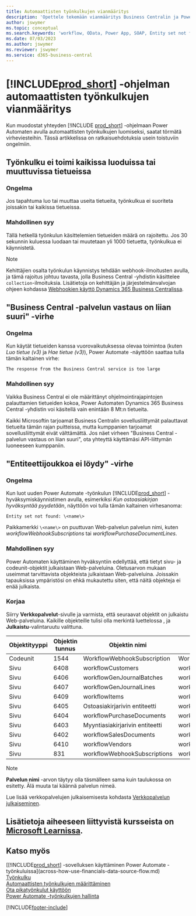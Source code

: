 ```yaml
---
title: Automaattisten työnkulkujen vianmääritys
description: 'Opettele tekemään vianmääritys Business Centralin ja Power Automaten väliselle yhteydelle, kun rakennat automaattista työnkulkua.'
author: jswymer
ms.topic: conceptual
ms.search.keywords: 'workflow, OData, Power App, SOAP, Entity set not found, workflowWebhookSubscriptions, Power Automate,'
ms.date: 07/03/2023
ms.author: jswymer
ms.reviewer: jswymer
ms.service: d365-business-central
---
```


# <a name="troubleshoot-your--automated-workflows"></a>[!INCLUDE[prod_short](includes/prod_short.md)] -ohjelman automaattisten työnkulkujen vianmääritys

Kun muodostat yhteyden [!INCLUDE [prod_short](includes/prod_short.md)] -ohjelmaan Power Automaten avulla automaattisten työnkulkujen luomiseksi, saatat törmätä virheviesteihin. Tässä artikkelissa on ratkaisuehdotuksia usein toistuviin ongelmiin.

## <a name="flow-doesnt-run-on-all-records-created-or-changed"></a>Työnkulku ei toimi kaikissa luoduissa tai muuttuvissa tietueissa

### <a name="problem"></a>Ongelma

Jos tapahtuma luo tai muuttaa useita tietueita, työnkulkua ei suoriteta joissakin tai kaikissa tietueissa.

### <a name="possible-cause"></a>Mahdollinen syy

Tällä hetkellä työnkulun käsittelemien tietueiden määrä on rajoitettu. Jos 30 sekunnin kuluessa luodaan tai muutetaan yli 1000 tietuetta, työnkulkua ei käynnistetä.

> [!NOTE]
> Kehittäjien osalta työnkulun käynnistys tehdään webhook-ilmoitusten avulla, ja tämä rajoitus johtuu tavasta, jolla Business Central -yhdistin käsittelee `collection`-ilmoituksia. Lisätietoja on kehittäjän ja järjestelmänvalvojan ohjeen kohdassa [Webhookien käyttö Dynamics 365 Business Centralissa](/dynamics365/business-central/dev-itpro/api-reference/v2.0/dynamics-subscriptions#notes-for-power-automate-flows).

## <a name="the-response-from-the-business-central-service-is-too-large-error"></a>"Business Central -palvelun vastaus on liian suuri" -virhe

### <a name="problem-1"></a>Ongelma

Kun käytät tietueiden kanssa vuorovaikutuksessa olevaa toimintoa (kuten *Luo tietue (v3)* ja *Hae tietue (v3)*), Power Automate -näyttöön saattaa tulla tämän kaltainen virhe:

`The response from the Business Central service is too large`

### <a name="possible-cause-1"></a>Mahdollinen syy

Vaikka Business Central ei ole määrittänyt ohjelmointirajapintojen palauttamien tietueiden kokoa, Power Automaten Dynamics 365 Business Central -yhdistin voi käsitellä vain enintään 8 Mt:n tietueita.

Kaikki Microsoftin tarjoamat Business Centralin sovellusliittymät palauttavat tietueita tämän rajan puitteissa, mutta kumppanien tarjoamat sovellusliittymät eivät välttämättä. Jos näet virheen "Business Central -palvelun vastaus on liian suuri", ota yhteyttä käyttämäsi API-liittymän luoneeseen kumppaniin.

## <a name="entity-set-not-found-error"></a>"Entiteettijoukkoa ei löydy" -virhe

### <a name="problem-2"></a>Ongelma

Kun luot uuden Power Automate -työnkulun [!INCLUDE[prod_short](includes/prod_short.md)] -hyväksymiskäynnistimen avulla, esimerkiksi *Kun ostoasiakirjan hyväksyntää pyydetään*, näyttöön voi tulla tämän kaltainen virhesanoma:

`Entity set not found: \<name\>`

Paikkamerkki `\<name\>` on puuttuvan Web-palvelun palvelun nimi, kuten *workflowWebhookSubscriptions* tai *workflowPurchaseDocumentLines*.

### <a name="possible-cause-2"></a>Mahdollinen syy

Power Automaten käyttäminen hyväksyntiin edellyttää, että tietyt sivu- ja codeunit-objektit julkaistaan Web-palveluina. Oletusarvon mukaan useimmat tarvittavista objekteista julkaistaan Web-palveluina. Joissakin tapauksissa ympäristösi on ehkä mukautettu siten, että näitä objekteja ei enää julkaista.

### <a name="fix"></a>Korjaa

Siirry **Verkkopalvelut**-sivulle ja varmista, että seuraavat objektit on julkaistu Web-palveluina. Kaikille objekteille tulisi olla merkintä luettelossa , ja **Julkaistu**-valintaruutu valittuna.  

| Objektityyppi | Objektin tunnus | Objektin nimi | Palvelun nimi |
|--|--|--|--|
| Codeunit | 1544 | WorkflowWebhookSubscription | WorkflowActionResponse |
| Sivu | 6408 | workflowCustomers | workflowCustomers |
| Sivu | 6406 | workflowGenJournalBatches | workflowGenJournalBatches |
| Sivu | 6407 | workflowGenJournalLines | workflowGenJournalLines |
| Sivu | 6409 | workflowItems | workflowItems |
| Sivu | 6405 | Ostoasiakirjarivin entiteetti | workflowPurchaseDocumentLines |
| Sivu | 6404 | workflowPurchaseDocuments | workflowPurchaseDocuments |
| Sivu | 6403 | Myyntiasiakirjarivin entiteetti | workflowSalesDocumentLines |
| Sivu | 6402 | workflowSalesDocuments | workflowSalesDocuments |
| Sivu | 6410 | workflowVendors | workflowVendors |
| Sivu | 831 | workflowWebhookSubscriptions | workflowWebhookSubscriptions |

> [!NOTE]
> **Palvelun nimi** -arvon täytyy olla täsmälleen sama kuin taulukossa on esitetty. Älä muuta tai käännä palvelun nimeä.

Lue lisää verkkopalvelujen julkaisemisesta kohdasta [Verkkopalvelun julkaiseminen](across-how-publish-web-service.md).

## <a name="see-related-training-at-microsoft-learn"></a>Lisätietoja aiheeseen liittyvistä kursseista on [Microsoft Learnissa](/learn/modules/use-power-automate/).

## <a name="see-also"></a>Katso myös

[[!INCLUDE[prod_short](includes/prod_short.md)] -sovelluksen käyttäminen Power Automate -työnkuluissa](across-how-use-financials-data-source-flow.md)  
[Työnkulku](across-workflow.md)  
[Automaattisten työnkulkujen määrittäminen](/dynamics365/business-central/dev-itpro/powerplatform/automate-workflows)  
[Ota pikatyönkulut käyttöön](/dynamics365/business-central/dev-itpro/powerplatform/instant-flows)  
[Power Automate -työnkulkujen hallinta](/dynamics365/business-central/dev-itpro/powerplatform/manage-power-automate-flows)  

[!INCLUDE[footer-include](includes/footer-banner.md)]
